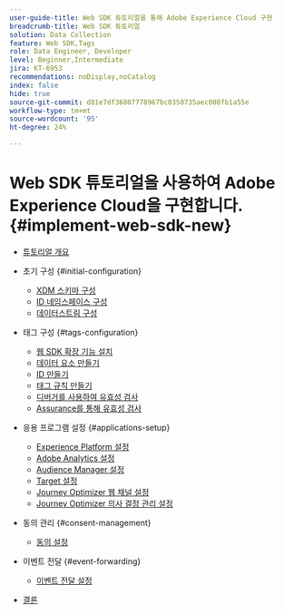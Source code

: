 ```yaml
---
user-guide-title: Web SDK 튜토리얼을 통해 Adobe Experience Cloud 구현
breadcrumb-title: Web SDK 튜토리얼
solution: Data Collection
feature: Web SDK,Tags
role: Data Engineer, Developer
level: Beginner,Intermediate
jira: KT-6953
recommendations: noDisplay,noCatalog
index: false
hide: true
source-git-commit: d81e7df36807778967bc0350735aec008fb1a55e
workflow-type: tm+mt
source-wordcount: '95'
ht-degree: 24%

---
```



# Web SDK 튜토리얼을 사용하여 Adobe Experience Cloud을 구현합니다. {#implement-web-sdk-new}

+ [튜토리얼 개요](overview.md)
+ 초기 구성 {#initial-configuration}
   + [XDM 스키마 구성](configure-schemas.md)
   + [ID 네임스페이스 구성](configure-identities.md)
   + [데이터스트림 구성](configure-datastream.md)

+ 태그 구성 {#tags-configuration}
   + [웹 SDK 확장 기능 설치](install-web-sdk.md)
   + [데이터 요소 만들기](create-data-elements.md)
   + [ID 만들기](create-identities.md)
   + [태그 규칙 만들기](create-tag-rule.md)
   + [디버거를 사용하여 유효성 검사](validate-with-debugger.md)
   + [Assurance를 통해 유효성 검사](validate-with-assurance.md)

+ 응용 프로그램 설정 {#applications-setup}
   + [Experience Platform 설정](setup-experience-platform.md)
   + [Adobe Analytics 설정](setup-analytics.md)
   + [Audience Manager 설정](setup-audience-manager.md)
   + [Target 설정](setup-target.md)
   + [Journey Optimizer 웹 채널 설정](setup-web-channel.md)
   + [Journey Optimizer 의사 결정 관리 설정](setup-decision-management.md)

+ 동의 관리 {#consent-management}
   + [동의 설정](setup-consent.md)

+ 이벤트 전달 {#event-forwarding}
   + [이벤트 전달 설정](setup-event-forwarding.md)

+ [결론](conclusion.md)

